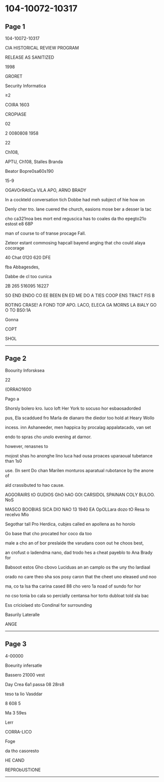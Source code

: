# 104-10072-10317

## Page 1

104-10072-10317

CIA HISTORICAL REVIEW PROGRAM

RELEASE AS SANITIZED

1998

GRORET

Security Informatica

≥2

COIRA 1603

CROPIASE

02

2 0080808 1958

22

Ch108,

APTU, Ch108, Stalles Branda

Beator Bopre0sa60s190

15-9

OGAVOrRAtICa VILA APO, ARNO BRADY

In a cockteld conversation tich Dobbe had meh subject of hie how on

Denly cher tro. lane cuered the church, easions mose ber a desser la tac

cho ca321noa bes mort end reguscica has to coales da tho epegto21o estost e8 68P

man of course to of transe procage Fall.

Zeteor estant commosing hapcall bayend anging that cho could alaya cocorage

40 Chat 0120 620 DFE

fba Abbagesdes,

Dabbe de cl too cunica

2B 265 516095 16227

SO END ENDO CO EE BEEN EN ED ME DO A TIES COOP ENS TRACT FIS B

ROTING CRASE! A FOND TOP APO. LACO, ELECA GA MORNS LA 8IALY GO O TO BS0:1A

Gonna

COPT

SHOL

---

## Page 2

Boourity Inforsksea

22

(ORRAO1600

Pago a

Shorsly bolero kro. luco loft Her York to socuso hor esbaosadorded

pus, Ela scaddued fro Marla de dianaro the diedor too hold at Heary Wollo

incess. inn Ashaneeder, men happica by procalag appalatacado, van set

endo to spras cho unolo evening at darnor.

however, renasnes to

mojost shas ho anonghe lino luca had ousa proaces uparaoual tubetance than 1s0

use. (In sent Do chan Marilen monturos aparatual rubotance by the anone of

ald crassibuted to hao cause.

AGGORAIRS tO GUDIOS GhO hAO GOt CARSIDOL SPAINAN COLY BULOO. NoS

MASCO BOOBIAS SICA DIO NAO 13 1940 EA OpOLLara dozo tO Resa to receIvo Mlo

Segothar tall Pro Herdica, cubjes called en apollena as ho horolo

Go base that cho procated hor coco da too

male a cho an of bor preslaide the varudans coon out he choos best,

an crofust o ladendma nano, dad trodo hes a cheat payeblo to Ana Brady for

Babsoot estos Gho cbovo Luciduas an an camplo os the uny tho lardiaal

orado no care theo sha sos posy caron that the cheet uno eleased und noo

ma, co ta lsa tha carina cased 88 cho vero 1a noad of sundo for hor

no cso tonia bo cala so percially centansa hor torto dubloat told sla bac

Ess criciolaed sto Condinal for surrounding

Basurily Lateralle

ANGE

---

## Page 3

4-00000

Boeurity infersatle

Bassero 21000 vest

Day Crea 6a1 passa 08 28rs8

teso ta lio Vasddar

8 608 5

Ma 3 59es

Lerr

CORRA-LICO

Foge

da tho casoresto

HE CAND

REPRObUSTIONE

---


